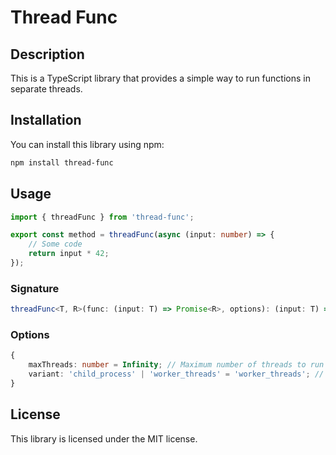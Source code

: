 # Thread Func

## Description
This is a TypeScript library that provides a simple way to run functions in separate threads.

## Installation
You can install this library using npm:
```bash
npm install thread-func
```

## Usage
```typescript
import { threadFunc } from 'thread-func';

export const method = threadFunc(async (input: number) => {
    // Some code
    return input * 42;
});
```


### Signature
```typescript
threadFunc<T, R>(func: (input: T) => Promise<R>, options): (input: T) => Promise<R>;
```

### Options
```typescript
{
    maxThreads: number = Infinity; // Maximum number of threads to run in parallel.
    variant: 'child_process' | 'worker_threads' = 'worker_threads'; // The type of thread to use.
}
```

## License
This library is licensed under the MIT license.
